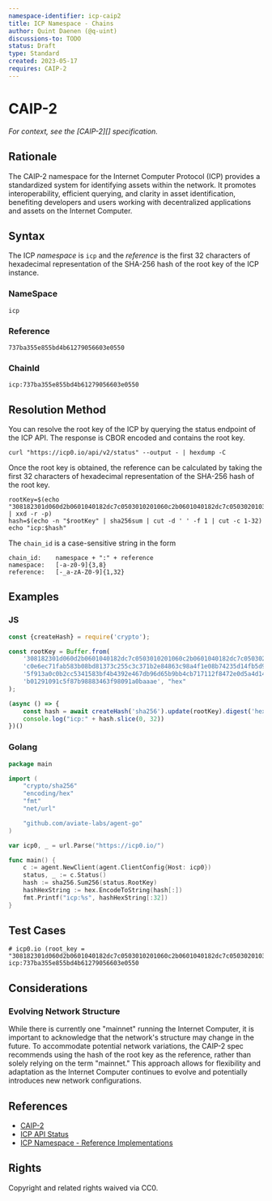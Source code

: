 ```yaml
---
namespace-identifier: icp-caip2
title: ICP Namespace - Chains
author: Quint Daenen (@q-uint)
discussions-to: TODO
status: Draft
type: Standard
created: 2023-05-17
requires: CAIP-2
---
```


# CAIP-2

*For context, see the [CAIP-2][] specification.*

## Rationale

The CAIP-2 namespace for the Internet Computer Protocol (ICP) provides a standardized system for identifying assets
within the network. It promotes interoperability, efficient querying, and clarity in asset identification, benefiting
developers and users working with decentralized applications and assets on the Internet Computer.

## Syntax

The ICP *namespace* is `icp` and the *reference* is the first 32 characters of hexadecimal representation of the SHA-256
hash of the root key of the ICP instance.

### NameSpace

```text
icp
```

### Reference

```text
737ba355e855bd4b61279056603e0550
```

### ChainId

```text
icp:737ba355e855bd4b61279056603e0550
```

## Resolution Method

You can resolve the root key of the ICP by querying the status endpoint of the ICP API.
The response is CBOR encoded and contains the root key.

```shell
curl "https://icp0.io/api/v2/status" --output - | hexdump -C
```

Once the root key is obtained, the reference can be calculated by taking the first 32 characters of hexadecimal
representation of the SHA-256 hash of the root key.

```shell
rootKey=$(echo "308182301d060d2b0601040182dc7c0503010201060c2b0601040182dc7c05030201036100814c0e6ec71fab583b08bd81373c255c3c371b2e84863c98a4f1e08b74235d14fb5d9c0cd546d9685f913a0c0b2cc5341583bf4b4392e467db96d65b9bb4cb717112f8472e0d5a4d14505ffd7484b01291091c5f87b98883463f98091a0baaae" | xxd -r -p)
hash=$(echo -n "$rootKey" | sha256sum | cut -d ' ' -f 1 | cut -c 1-32)
echo "icp:$hash"
```

The `chain_id` is a case-sensitive string in the form

```
chain_id:    namespace + ":" + reference
namespace:   [-a-z0-9]{3,8}
reference:   [-_a-zA-Z0-9]{1,32}
```

## Examples

### JS

```js
const {createHash} = require('crypto');

const rootKey = Buffer.from(
    '308182301d060d2b0601040182dc7c0503010201060c2b0601040182dc7c05030201036100814' +
    'c0e6ec71fab583b08bd81373c255c3c371b2e84863c98a4f1e08b74235d14fb5d9c0cd546d968' +
    '5f913a0c0b2cc5341583bf4b4392e467db96d65b9bb4cb717112f8472e0d5a4d14505ffd7484' +
    'b01291091c5f87b98883463f98091a0baaae', "hex"
);

(async () => {
    const hash = await createHash('sha256').update(rootKey).digest('hex');
    console.log("icp:" + hash.slice(0, 32))
})()
```

### Golang

```go
package main

import (
	"crypto/sha256"
	"encoding/hex"
	"fmt"
	"net/url"

	"github.com/aviate-labs/agent-go"
)

var icp0, _ = url.Parse("https://icp0.io/")

func main() {
	c := agent.NewClient(agent.ClientConfig{Host: icp0})
	status, _ := c.Status()
	hash := sha256.Sum256(status.RootKey)
	hashHexString := hex.EncodeToString(hash[:])
	fmt.Printf("icp:%s", hashHexString[:32])
}
```

## Test Cases

```text
# icp0.io (root_key = "308182301d060d2b0601040182dc7c0503010201060c2b0601040182dc7c05030201036100814c0e6ec71fab583b08bd81373c255c3c371b2e84863c98a4f1e08b74235d14fb5d9c0cd546d9685f913a0c0b2cc5341583bf4b4392e467db96d65b9bb4cb717112f8472e0d5a4d14505ffd7484b01291091c5f87b98883463f98091a0baaae")
icp:737ba355e855bd4b61279056603e0550
```

## Considerations

### Evolving Network Structure

While there is currently one "mainnet" running the Internet Computer, it is important to acknowledge that the network's
structure may change in the future. To accommodate potential network variations, the CAIP-2 spec recommends using the
hash of the root key as the reference, rather than solely relying on the term "mainnet." This approach allows for
flexibility and adaptation as the Internet Computer continues to evolve and potentially introduces new network
configurations.

## References

- [CAIP-2](https://github.com/ChainAgnostic/CAIPs/blob/master/CAIPs/caip-2.md)
- [ICP API Status](https://internetcomputer.org/docs/current/references/ic-interface-spec#api-status)
- [ICP Namespace - Reference Implementations](https://github.com/icvc/icp-namespace)

## Rights

Copyright and related rights waived via CC0.
